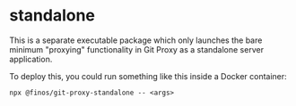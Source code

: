 # standalone
This is a separate executable package which only launches the bare minimum "proxying" functionality in Git Proxy as a standalone server application.

To deploy this, you could run something like this inside a Docker container:

```
npx @finos/git-proxy-standalone -- <args>
```
